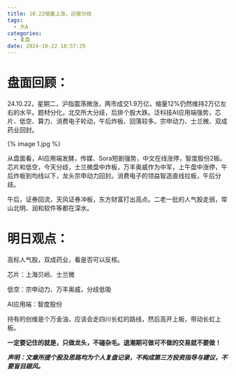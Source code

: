 ```yaml
---
title: 10.22缩量上涨，迎接分歧
tags:
  - 大A
categories:
  - 复盘
date: 2024-10-22 18:57:29
---
```




# 盘面回顾：

24.10.22，星期二，沪指震荡微涨，两市成交1.9万亿，缩量12%仍然维持2万亿左右的水平。题材分化，北交所大分歧，后排个股大跌。泛科技AI应用端强势，芯片、低空、算力、消费电子轮动，午后炸板、回落较多。宗申动力、士兰微、双成药业回封。

{% image 1.jpg %}

从盘面看，AI应用端发酵，传媒、Sora短剧强势，中文在线涨停，智度股份2板。芯片和低空，今天分歧，士兰微盘中炸板，万丰奥威作为中军，上午盘中涨停，午后炸板到均线以下，龙头宗申动力回封。消费电子的领益智造直线拉板，午后分歧。

午后，证券回流，天风证券冲板，东方财富打出高点。二老一批的人气股走弱，常山北明、润和软件等都在深水。



# 明日观点：

高标人气股，双成药业，看是否可以反核。

芯片：上海贝岭、士兰微

低空：宗申动力、万丰奥威，分歧低吸

AI应用端：智度股份

持有的创维是个万金油，应该会走四川长虹的路线，然后高开上板，带动长虹上板。



**一定要记住的就是，只做龙头，不碰杂毛。退潮期可做可不做的交易就不要做！**



***声明：文章所提个股及思路均为个人复盘记录，不构成第三方投资指导与建议，不要盲目跟风。***
